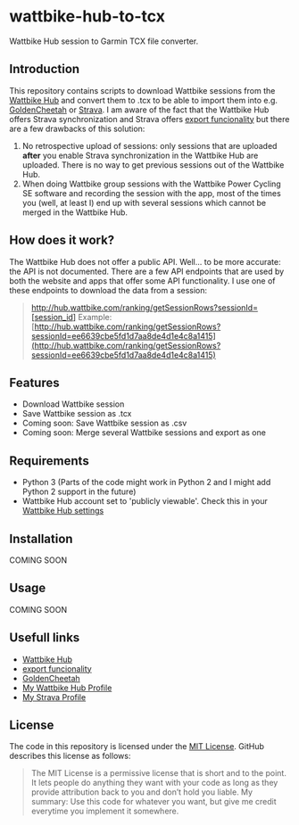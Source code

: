 # wattbike-hub-to-tcx
Wattbike Hub session to Garmin TCX file converter.

## Introduction
This repository contains scripts to download Wattbike sessions from the [Wattbike Hub](http://hub.wattbike.com) and convert them to .tcx to be able to import them into e.g. [GoldenCheetah](http://www.goldencheetah.org) or [Strava](https://www.strava.com).
I am aware of the fact that the Wattbike Hub offers Strava synchronization and Strava offers [export funcionality](https://support.strava.com/hc/en-us/articles/216918437-Exporting-your-Data-and-Bulk-Export) but there are a few drawbacks of this solution:
1. No retrospective upload of sessions: only sessions that are uploaded **after** you enable Strava synchronization in the Wattbike Hub are uploaded. There is no way to get previous sessions out of the Wattbike Hub.
2. When doing Wattbike group sessions with the Wattbike Power Cycling SE software and recording the session with the app, most of the times you (well, at least I) end up with several sessions which cannot be merged in the Wattbike Hub.

## How does it work?
The Wattbike Hub does not offer a public API. Well... to be more accurate: the API is not documented. There are a few API endpoints that are used by both the website and apps that offer some API functionality. I use one of these endpoints to download the data from a session:
> http://hub.wattbike.com/ranking/getSessionRows?sessionId=[session_id]
Example: [http://hub.wattbike.com/ranking/getSessionRows?sessionId=ee6639cbe5fd1d7aa8de4d1e4c8a1415](http://hub.wattbike.com/ranking/getSessionRows?sessionId=ee6639cbe5fd1d7aa8de4d1e4c8a1415)

## Features
- Download Wattbike session
- Save Wattbike session as .tcx
- Coming soon: Save Wattbike session as .csv
- Coming soon: Merge several Wattbike sessions and export as one

## Requirements
- Python 3 (Parts of the code might work in Python 2 and I might add Python 2 support in the future)
- Wattbike Hub account set to 'publicly viewable'. Check this in your [Wattbike Hub settings](http://hub.wattbike.com/account/edit)

## Installation
COMING SOON

## Usage
COMING SOON

## Usefull links
- [Wattbike Hub](http://hub.wattbike.com)
- [export funcionality](https://support.strava.com/hc/en-us/articles/216918437-Exporting-your-Data-and-Bulk-Export)
- [GoldenCheetah](http://www.goldencheetah.org)
- [My Wattbike Hub Profile](http://hub.wattbike.com/aart.goossens)
- [My Strava Profile](https://www.strava.com/athletes/2495424)

## License
The code in this repository is licensed under the [MIT License](http://choosealicense.com/licenses/mit/). GitHub describes this license as follows:
> The MIT License is a permissive license that is short and to the point. It lets people do anything they want with your code as long as they provide attribution back to you and don’t hold you liable.
My summary: Use this code for whatever you want, but give me credit everytime you implement it somewhere.

